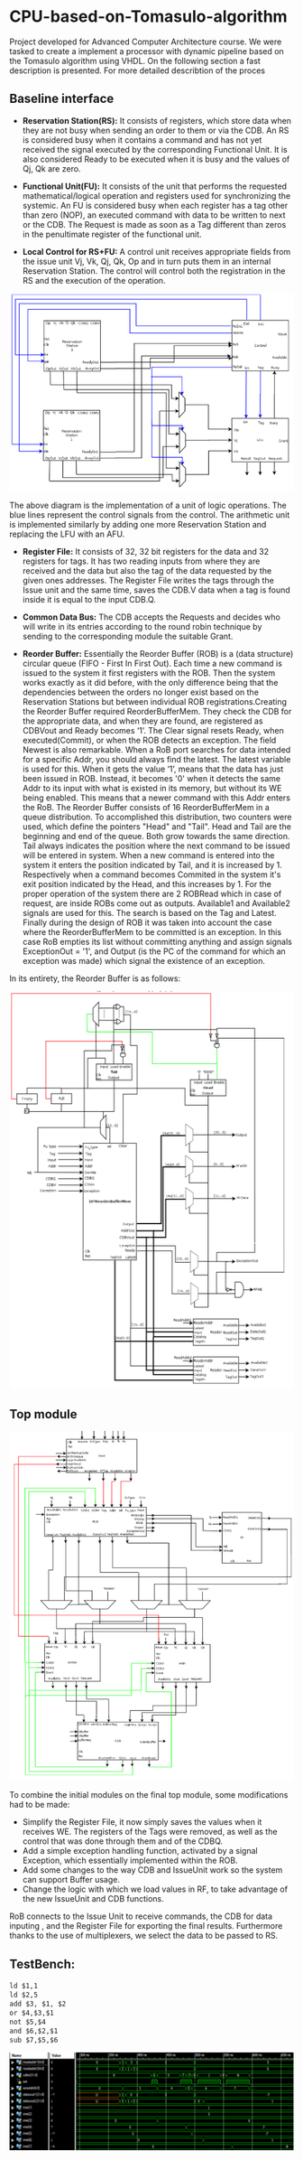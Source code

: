 # CPU-based-on-Tomasulo-algorithm
Project developed for Advanced Computer Architecture course. We were tasked to create a implement a processor with dynamic pipeline based on the Tomasulo algorithm using VHDL. On the following section a fast description is presented. For more detailed describtion of the proces 
## Baseline interface
- **Reservation Station(RS):** It consists of registers, which store data when they are not busy when sending an order to them or via the CDB. An RS is considered busy when it contains a command and has not yet received the signal executed by
the corresponding Functional Unit. It is also considered Ready to be executed when it is busy and the values of Qj, Qk are zero.

- **Functional Unit(FU):** It consists of the unit that performs the requested mathematical/logical operation and registers used for synchronizing the systemic. An FU is considered busy when each register has a tag other than zero (NOP), an executed command with data to be written to next or the CDB. The Request is made as soon as a Tag different than zeros in the penultimate register of the functional unit.

- **Local Control for RS+FU:** A control unit receives appropriate fields from the issue unit Vj, Vk, Qj, Qk, Op and in turn puts them in an internal Reservation Station. The control will control both the registration in the RS and the execution of the operation.

![explanation image](https://github.com/gflengas/CPU-based-on-Tomasulo-algorithm/blob/master/pictures/1.png)

The above diagram is the implementation of a unit of logic operations. The blue lines represent the control signals from the control. The arithmetic unit is implemented similarly by adding one more Reservation Station and replacing the LFU with an AFU.

- **Register File:** It consists of 32, 32 bit registers for the data and 32 registers for tags. It has two reading inputs from where they are received and the data but also the tag of the data requested by the given ones addresses. The Register File writes the tags through the Issue unit and the same time, saves the CDB.V data when a tag is found inside it is equal to the input CDB.Q.

- **Common Data Bus:** The CDB accepts the Requests and decides who will write in its entries according to the round robin technique by sending to the corresponding module the suitable Grant.

- **Reorder Buffer:** Essentially the Reorder Buffer (ROB) is a (data structure) circular queue (FIFO - First In First Out). Each time a new command is issued to the system it first registers with the ROB. Then the system works exactly as it did before, with the only difference being that the dependencies between the orders no longer exist based on the Reservation Stations but between individual ROB registrations.Creating the Reorder Buffer required ReorderBufferMem. They check the CDB for the appropriate data, and when they are found, are registered as CDBVout and Ready becomes ‘1’. The Clear signal resets Ready, when executed(Commit), or when the ROB detects an exception. The field Newest is also remarkable. When a RoB port searches for data intended for a specific Addr, you should always find the latest. The latest variable is used for this. When it gets the value ‘1’, means that the data has just been issued in ROB. Instead, it becomes '0' when it detects the same Addr to its input with what is existed in its memory, but without its WE being enabled. This means that a newer command with this Addr enters the RoB. The Reorder Buffer consists of 16 ReorderBufferMem in a queue distribution. To accomplished this distribution, two counters were used, which define the pointers "Head" and "Tail". Head and Tail are the beginning and end of the queue. Both grow towards the same direction. Tail always indicates the position where the next command to be issued will be entered in system. When a new command is entered into the system it enters the position indicated by Tail, and it is increased by 1. Respectively when a command becomes Commited in the system it's exit position indicated by the Head, and this increases by 1. For the proper operation of the system there are 2 ROBRead which in case of request, are inside ROBs come out as outputs. Available1 and Available2 signals are used for this. The search is based on the Tag and Latest. Finally during the design of ROB it was taken into account the case where the ReorderBufferMem to be committed is an exception. In this case RoB empties its list without committing anything and assign signals ExceptionOut = '1', and Output (is the PC of the command for which an exception was made) which signal the existence of an exception.

In its entirety, the Reorder Buffer is as follows:

![explanation image2](https://github.com/gflengas/CPU-based-on-Tomasulo-algorithm/blob/master/pictures/2.png)

## Top module
![explanation image3](https://github.com/gflengas/CPU-based-on-Tomasulo-algorithm/blob/master/pictures/3.png)

To combine the initial modules on the final top module, some modifications had to be made:
- Simplify the Register File, it now simply saves the values when it receives WE.
The registers of the Tags were removed, as well as the control that was done through them and
of the CDBQ.
- Add a simple exception handling function, activated by a signal Exception, which essentially implemented within the ROB.
- Add some changes to the way CDB and IssueUnit work so the system can support Buffer usage.
- Change the logic with which we load values in RF, to take advantage of the new IssueUnit and CDB functions.

RoB connects to the Issue Unit to receive commands, the CDB for data inputing , and the Register File for exporting the final results. Furthermore thanks to the use of multiplexers, we select the data to be passed to RS.

## TestBench: 
```
ld $1,1
ld $2,5
add $3, $1, $2
or $4,$3,$1
not $5,$4
and $6,$2,$1
sub $7,$5,$6
```
![explanation image4](https://github.com/gflengas/CPU-based-on-Tomasulo-algorithm/blob/master/pictures/4.png)
